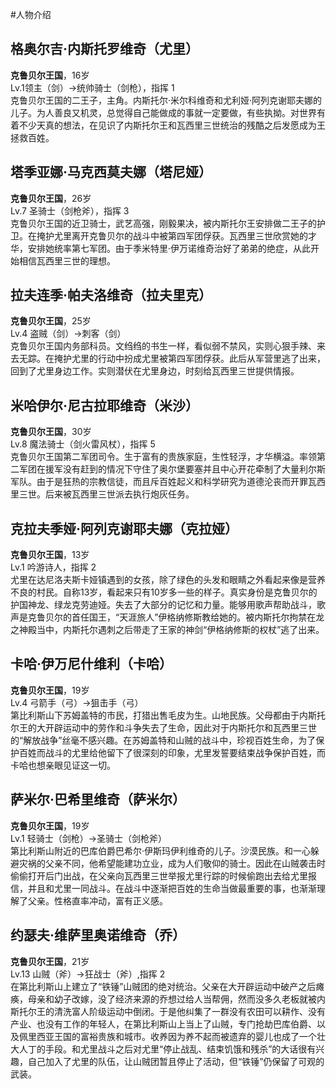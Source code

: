 #人物介绍

格奥尔吉·内斯托罗维奇（尤里）
---
**克鲁贝尔王国**，16岁<br>Lv.1领主（剑）->统帅骑士（剑枪），指挥 1<br>克鲁贝尔王国的二王子，主角。内斯托尔·米尔科维奇和尤利娅·阿列克谢耶夫娜的儿子。为人善良又机灵，总觉得自己能做成的事就一定要做，有些执拗。对世界有着不少天真的想法，在见识了内斯托尔王和瓦西里三世统治的残酷之后发愿成为王拯救百姓。
<br>

塔季亚娜·马克西莫夫娜（塔尼娅）
---
**克鲁贝尔王国**，26岁<br>
Lv.7 圣骑士（剑枪斧），指挥 3<br>
克鲁贝尔王国的近卫骑士，武艺高强，刚毅果决，被内斯托尔王安排做二王子的护卫。在掩护尤里离开克鲁贝尔的战斗中被第四军团俘获。瓦西里三世欣赏她的才华，安排她统率第七军团。由于季米特里·伊万诺维奇治好了弟弟的绝症，从此开始相信瓦西里三世的理想。
<br>

拉夫连季·帕夫洛维奇（拉夫里克）
---
**克鲁贝尔王国**，25岁<br>
Lv.4 盗贼（剑）->刺客（剑）<br>
克鲁贝尔王国内务部科员。文绉绉的书生一样，看似弱不禁风，实则心狠手辣、来去无踪。在掩护尤里的行动中扮成尤里被第四军团俘获。此后从军营里逃了出来，回到了尤里身边工作。实则潜伏在尤里身边，时刻给瓦西里三世提供情报。
<br>

米哈伊尔·尼古拉耶维奇（米沙）
---
**克鲁贝尔王国**，30岁<br>
Lv.8 魔法骑士（剑火雷风杖），指挥 5<br>
克鲁贝尔王国第二军团司令。生于富有的贵族家庭，生性轻浮，才华横溢。率领第二军团在援军没有赶到的情况下守住了奥尔堡要塞并且中心开花牵制了大量利尔斯军队。由于是狂热的宗教信徒，而且斥百姓起义和科学研究为道德沦丧而开罪瓦西里三世。后来被瓦西里三世派去执行炮灰任务。
<br>

克拉夫季娅·阿列克谢耶夫娜（克拉娅）
---
**克鲁贝尔王国**，13岁<br>
Lv.1 吟游诗人，指挥 2<br>
尤里在达尼洛夫斯卡娅镇遇到的女孩，除了绿色的头发和眼睛之外看起来像是营养不良的村民。自称13岁，看起来只有10岁多一些的样子。真实身份是克鲁贝尔的护国神龙、绿龙克劳迪娅。失去了大部分的记忆和力量。能够用歌声帮助战斗，歌声是克鲁贝尔的首任国王，“天涯旅人”伊格纳修斯教给她的。被内斯托尔拘禁在龙之神殿当中，内斯托尔遇刺之后带走了王家的神剑“伊格纳修斯的权杖”逃了出来。
<br>

卡哈·伊万尼什维利（卡哈）
---
**克鲁贝尔王国**，19岁<br>
Lv.4 弓箭手（弓）->狙击手（弓）<br>
第比利斯山下苏姆盖特的市民，打猎出售毛皮为生。山地民族。父母都由于内斯托尔王的大开辟运动中的劳作和斗争失去了生命，因此对于内斯托尔和瓦西里三世的“解放战争”丝毫不感兴趣。在苏姆盖特和山贼的战斗中，珍视百姓生命，为了保护百姓而战斗的尤里给他留下了很深刻的印象，尤里发誓要结束战争保护百姓，而卡哈也想亲眼见证这一切。
<br>

萨米尔·巴希里维奇（萨米尔）
---
**克鲁贝尔王国**，19岁<br>
Lv.1 轻骑士（剑枪）->圣骑士（剑枪斧）<br>
第比利斯山附近的巴库伯爵巴希尔·伊斯玛伊利维奇的儿子。沙漠民族。和一心躲避灾祸的父亲不同，他希望能建功立业，成为人们敬仰的骑士。因此在山贼袭击时偷偷打开后门出战，在父亲向瓦西里三世举报尤里行踪的时候偷跑出去给尤里报信，并且和尤里一同战斗。在战斗中逐渐把百姓的生命当做最重要的事，也渐渐理解了父亲。性格直率冲动，富有正义感。
<br>

约瑟夫·维萨里奥诺维奇（乔）
---
**克鲁贝尔王国**，21岁<br>
Lv.13 山贼（斧）->狂战士（斧）,指挥 2<br>
在第比利斯山上建立了“铁锤”山贼团的绝对统治。父亲在大开辟运动中破产之后瘫痪，母亲和幼子改嫁，没了经济来源的乔想过给人当帮佣，然而没多久老板就被内斯托尔王的清洗富人阶级运动中倒闭。于是他纠集了一群没有农田可以耕作、没有产业、也没有工作的年轻人，在第比利斯山上当上了山贼，专门抢劫巴库伯爵、以及佩里西亚王国的富裕贵族和城市。收养因为养不起而被遗弃的婴儿也成了一个壮大人丁的手段。和尤里战斗之后对尤里“停止战乱、结束饥饿和残杀”的大话很有兴趣，自己加入了尤里的队伍，让山贼团暂且停止了活动，但“铁锤”仍保留了可观的武装。
<br>






